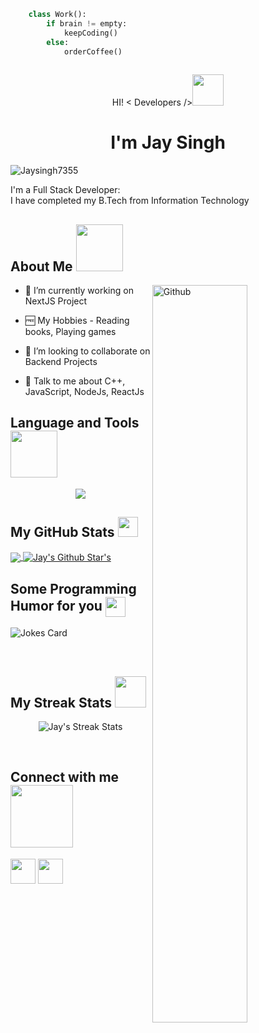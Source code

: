 ```python
    class Work():
        if brain != empty:
            keepCoding()
        else:
            orderCoffee()
        
```
<div>
<p align="center"> HI! < Developers /><img src = "https://raw.githubusercontent.com/MartinHeinz/MartinHeinz/master/wave.gif" width="50"></p>
<h1 align='center'>I'm Jay Singh</h1>
</div>

<p align="left"> <img src="https://komarev.com/ghpvc/?username=Jaysingh7355&label=Visitors&color=0e75b6&style=flat" alt="Jaysingh7355" /> </p>

<div size='20px'>I'm a Full Stack Developer: 
</div>
<div size='20px'>I have completed my B.Tech from Information Technology
</div>


<h2> About Me <img src = "https://media0.giphy.com/media/KDDpcKigbfFpnejZs6/giphy.gif?cid=ecf05e47oy6f4zjs8g1qoiystc56cu7r9tb8a1fe76e05oty&rid=giphy.gif" width = "75"></h2>

<img width="55%" align="right" alt="Github" src="https://raw.githubusercontent.com/onimur/.github/master/.resources/git-header.svg" />


- 🔭 I’m currently working on NextJS Project
  
- 🆓 My Hobbies - Reading books, Playing games

- 👯 I’m looking to collaborate on Backend Projects 

- 💬 Talk to me about C++, JavaScript, NodeJs, ReactJs
 
[//]:# (Language and Tools Section)
<h2> Language and Tools <img src = "https://media2.giphy.com/media/QssGEmpkyEOhBCb7e1/giphy.gif?cid=ecf05e47a0n3gi1bfqntqmob8g9aid1oyj2wr3ds3mg700bl&rid=giphy.gif" width="75"></h2>

<p align="center">
  <a href="https://skillicons.dev">
    <img src="https://skillicons.dev/icons?i=c,cpp,javascript,typescript,html,css,react,next,figma,postman,nodejs,express,mysql,sequelize,mongodb,redis,rabbitmq,git,linux,bash,vim,aws,docker,nginx" />
  </a>
</p>


<h2> My GitHub Stats <img src='https://media1.giphy.com/media/du3J3cXyzhj75IOgvA/giphy.gif?cid=ecf05e47x2g034i9pzwtzzsd3xgg2w9nr94t4tflbbgo3008&rid=giphy.gif' width='32'> </h2>

<a href="https://github.com/Jaysingh7355">
  <img align="center" src="https://github-readme-stats.vercel.app/api/top-langs/?username=Jaysingh7355&hide_progress=true&show_icons=true&hide=java&line_height=27&locale=en&count_private=true&layout=compact&theme=radical" />
</a>
<a href="https://github.com/Jaysingh7355">
  <img align="center" src="https://github-readme-stats.vercel.app/api?username=Jaysingh7355&show_icons=true&line_height=27&count_private=true&theme=radical" alt="Jay's Github Star's" />
</a>


<h2> Some Programming Humor for you <img align ='center' src='https://media2.giphy.com/media/UQDSBzfyiBKvgFcSTw/giphy.gif?cid=ecf05e47p3cd513axbek3f56ti3jzizq8hincw20jauyyfyw&rid=giphy.gif' width = '32'></h2>

![Jokes Card](https://readme-jokes.vercel.app/api?theme=tokyonight)

<br>
<h2> My Streak Stats <img src="https://media.giphy.com/media/xT9IgzoKnwFNmISR8I/giphy.gif" width="50"> </h2>

<p align="center">
  <img src="https://streak-stats.demolab.com?user=Jaysingh7355&theme=radical&t=2" alt="Jay's Streak Stats" />
</p>

<br>
<h2> Connect with me <img src='https://raw.githubusercontent.com/ShahriarShafin/ShahriarShafin/main/Assets/handshake.gif' width="100"> </h2>
<p align="left">
    <a href = 'https://www.linkedin.com/in/jay-singh-431a57205/' target="_blank"> <img src="https://cdn.jsdelivr.net/gh/devicons/devicon/icons/linkedin/linkedin-original.svg" width = '40px' /></a> 
    <a href = 'https://twitter.com/jay_singh125' target="_blank"> <img src="https://cdn.jsdelivr.net/gh/devicons/devicon/icons/twitter/twitter-original.svg" width = '40px' /></a> 
</p>


